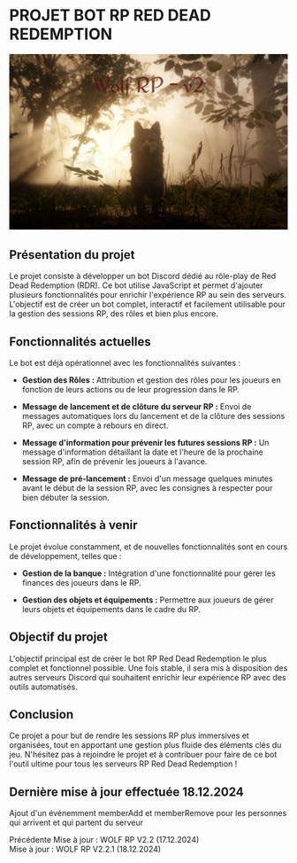 # **PROJET BOT RP RED DEAD REDEMPTION** 

![Image du projet](./assets/Redressed.png)

## **Présentation du projet**

Le projet consiste à développer un bot Discord dédié au rôle-play de Red Dead Redemption (RDR). Ce bot utilise JavaScript et permet d'ajouter plusieurs fonctionnalités pour enrichir l'expérience RP au sein des serveurs. L'objectif est de créer un bot complet, interactif et facilement utilisable pour la gestion des sessions RP, des rôles et bien plus encore.

## **Fonctionnalités actuelles**

Le bot est déjà opérationnel avec les fonctionnalités suivantes :

- **Gestion des Rôles :** 
  Attribution et gestion des rôles pour les joueurs en fonction de leurs actions ou de leur progression dans le RP.

- **Message de lancement et de clôture du serveur RP :** 
  Envoi de messages automatiques lors du lancement et de la clôture des sessions RP, avec un compte à rebours en direct.

- **Message d'information pour prévenir les futures sessions RP :** 
  Un message d'information détaillant la date et l'heure de la prochaine session RP, afin de prévenir les joueurs à l'avance.

- **Message de pré-lancement :** 
  Envoi d'un message quelques minutes avant le début de la session RP, avec les consignes à respecter pour bien débuter la session.

## **Fonctionnalités à venir**

Le projet évolue constamment, et de nouvelles fonctionnalités sont en cours de développement, telles que :

- **Gestion de la banque :** 
  Intégration d'une fonctionnalité pour gérer les finances des joueurs dans le RP.

- **Gestion des objets et équipements :** 
  Permettre aux joueurs de gérer leurs objets et équipements dans le cadre du RP.

## **Objectif du projet**

L'objectif principal est de créer le bot RP Red Dead Redemption le plus complet et fonctionnel possible. Une fois stable, il sera mis à disposition des autres serveurs Discord qui souhaitent enrichir leur expérience RP avec des outils automatisés.

## **Conclusion**

Ce projet a pour but de rendre les sessions RP plus immersives et organisées, tout en apportant une gestion plus fluide des éléments clés du jeu. N'hésitez pas à rejoindre le projet et à contribuer pour faire de ce bot l'outil ultime pour tous les serveurs RP Red Dead Redemption !

## **Dernière mise à jour effectuée 18.12.2024**

Ajout d'un événemment memberAdd et memberRemove pour les personnes qui arrivent et qui partent du serveur 

Précédente Mise à jour : WOLF RP V2.2 (17.12.2024)  
Mise à jour            : WOLF RP V2.2.1 (18.12.2024)



